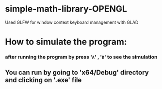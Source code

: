 # simple-math-library-OPENGL
Used GLFW for window context keyboard management with GLAD
# How to simulate the program:
### after running the program by press '```A```' , '```D```' to see the simulation
## You can run by going to 'x64/Debug' directory and clicking on '.exe' file
